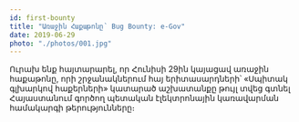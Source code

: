 ```yaml
---
id: first-bounty
title: "Առաջին Հաքաթոնը՝ Bug Bounty: e-Gov"
date: 2019-06-29
photo: "./photos/001.jpg"
---
```


Ուրախ ենք հայտարարել, որ Հունիսի 29ին կայացավ առաջին հաքաթոնը, որի շրջանակներում հայ երիտասարդների՝ «Սպիտակ գլխարկով հաքերների» կատարած աշխատանքը թույլ տվեց գտնել Հայաստանում գործող պետական էլեկտրոնային կառավարման համակարգի թերությունները։